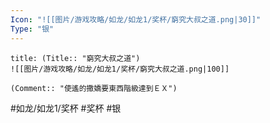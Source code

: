 ```yaml
---
Icon: "![[图片/游戏攻略/如龙/如龙1/奖杯/窮究大叔之道.png|30]]"
Type: "银"
---
```

```ad-common-silver-trophy
title: (Title:: "窮究大叔之道")
![[图片/游戏攻略/如龙/如龙1/奖杯/窮究大叔之道.png|100]]

(Comment:: "使遙的撒嬌要東西階級達到ＥＸ")
```

#如龙/如龙1/奖杯 #奖杯 #银
